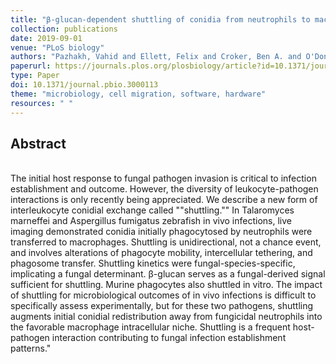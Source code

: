 ```yaml
---
title: "β-glucan-dependent shuttling of conidia from neutrophils to macrophages occurs during fungal infection establishment"
collection: publications
date: 2019-09-01
venue: "PLoS biology"
authors: "Pazhakh, Vahid and Ellett, Felix and Croker, Ben A. and O'Donnell, Joanne A. and Pase, Luke and Schulze, Keith E. and Greulich, R. Stefan and Gupta, Aakash and Reyes-Aldasoro, Constantino Carlos and Andrianopoulos, Alex and Lieschke, Graham J."
paperurl: https://journals.plos.org/plosbiology/article?id=10.1371/journal.pbio.3000113
type: Paper
doi: 10.1371/journal.pbio.3000113
theme: "microbiology, cell migration, software, hardware"
resources: " "
---
```

<h2> Abstract </h2>  <br> The initial host response to fungal pathogen invasion is critical to infection establishment and outcome. However, the diversity of leukocyte-pathogen interactions is only recently being appreciated. We describe a new form of interleukocyte conidial exchange called ""shuttling."" In Talaromyces marneffei and Aspergillus fumigatus zebrafish in vivo infections, live imaging demonstrated conidia initially phagocytosed by neutrophils were transferred to macrophages. Shuttling is unidirectional, not a chance event, and involves alterations of phagocyte mobility, intercellular tethering, and phagosome transfer. Shuttling kinetics were fungal-species-specific, implicating a fungal determinant. β-glucan serves as a fungal-derived signal sufficient for shuttling. Murine phagocytes also shuttled in vitro. The impact of shuttling for microbiological outcomes of in vivo infections is difficult to specifically assess experimentally, but for these two pathogens, shuttling augments initial conidial redistribution away from fungicidal neutrophils into the favorable macrophage intracellular niche. Shuttling is a frequent host-pathogen interaction contributing to fungal infection establishment patterns."

